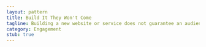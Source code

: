 ```yaml
---
layout: pattern
title: Build It They Won't Come
tagline: Building a new website or service does not guarantee an audience will turn up.
category: Engagement
stub: true
---
```

